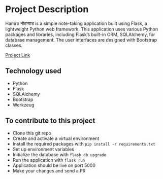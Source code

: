 # Project Description

Hamro नोटप्याड is a simple note-taking application built using Flask, a lightweight Python web framework. This application uses various Python packages and libraries, including Flask’s built-in ORM, SQLAlchemy, for database management. The user interfaces are designed with Bootstrap classes.


[Project Link](https://hamro-notepad.onrender.com/)

## Technology used

- Python
- Flask
- SQLAlchemy
- Bootstrap
- Werkzeug

## To contribute to this project

- Clone this git repo
- Create and activate a virtual environment
- Install the required packages with `pip install -r requirements.txt`
- Set up environment variables
- Initialize the database with `flask db upgrade`
- Run the application with `flask run`
- Application should be live on port 5000
- Make your changes and send a PR
